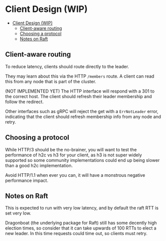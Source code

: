 # Client Design (WIP)

<!-- TOC -->
* [Client Design (WIP)](#client-design-wip)
  * [Client-aware routing](#client-aware-routing)
  * [Choosing a protocol](#choosing-a-protocol)
  * [Notes on Raft](#notes-on-raft)
<!-- TOC -->

## Client-aware routing

To reduce latency, clients should route directly to the leader.

They may learn about this via the HTTP `/members` route. A client can read this from any node that is part of the cluster.

(NOT IMPLEMENTED YET) The HTTP interface will respond with a 301 to the correct host. The client should refresh their leader membership and follow the redirect.

Other interfaces such as gRPC will reject the get with a `ErrNotLeader` error, indicating that the client should refresh membership info from any node and retry. 

## Choosing a protocol

While HTTP/3 should be the no-brainer, you will want to test the performance of h2c vs h3 for your client, as h3 is not super widely supported so some community implementations could end up being slower than a good h2c implementation.

Avoid HTTP/1.1 when ever you can, it will have a monstrous negative performance impact.

## Notes on Raft

This is expected to run with very low latency, and by default the raft RTT is set very low.

Dragonboat (the underlying package for Raft) still has some decently high election times, so consider that it can take upwards of 100 RTTs to elect a new leader. In this time requests could time out, so clients must retry.